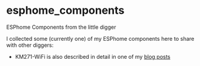 # esphome_components
ESPhome Components from the little digger

I collected some (currently one) of my ESPhome components here to share with other diggers:

- KM271-WiFi is also described in detail in one of my [blog posts](https://the78mole.de/reverse-engineering-the-buderus-km217/)
